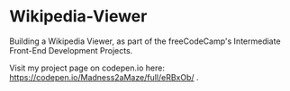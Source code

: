 # Wikipedia-Viewer
Building a Wikipedia Viewer, as part of the freeCodeCamp's Intermediate Front-End Development Projects.

Visit my project page on codepen.io here: https://codepen.io/Madness2aMaze/full/eRBxOb/ .
